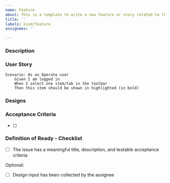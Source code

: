 ```yaml
---
name: Feature
about: This is a template to write a new feature or story related to the Epic
title: ''
labels: kind/feature
assignees: ''

---
```

<!-- Remember to link this feature issue in the parent Epic -->

### Description
<!-- [Optional] A clear description of the story -->

### User Story
<!-- [Mandatory field] -->
```Gherkin
Scenario: As an Operate user
    Given I am logged in
    When I select one item/tab in the toolbar
    Then this item should be shown in highlighted (in bold)
```
### Designs
<!-- [Optional] <Zeplin Link> -->

### Acceptance Criteria
<!-- [Mandatory field] The assignee will fill the Acceptance Criteria. -->
- [ ]

### Definition of Ready - Checklist
<!-- the assignee will check the DOR. -->

- [ ] The issue has a meaningful title, description, and testable acceptance criteria

Optional:
- [ ] Design input has been collected by the assignee

